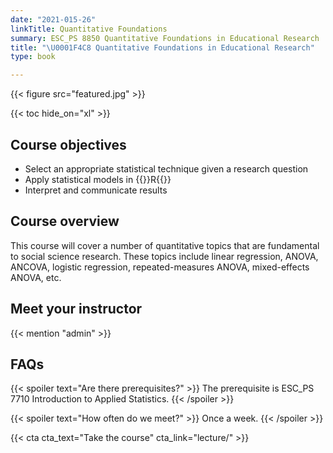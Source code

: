 ```yaml
---
date: "2021-015-26"
linkTitle: Quantitative Foundations
summary: ESC_PS 8850 Quantitative Foundations in Educational Research
title: "\U0001F4C8 Quantitative Foundations in Educational Research"
type: book

---
```


{{< figure src="featured.jpg" >}}

{{< toc hide_on="xl" >}}

## Course objectives

- Select an appropriate statistical technique given a research question
- Apply statistical models in {{<hl>}}R{{</hl>}}
- Interpret and communicate results


## Course overview

This course will cover a number of quantitative topics that are fundamental to social science research. These topics include linear regression, ANOVA, ANCOVA, logistic regression, repeated-measures ANOVA, mixed-effects ANOVA, etc.


## Meet your instructor

{{< mention "admin" >}}

## FAQs

{{< spoiler text="Are there prerequisites?" >}}
The prerequisite is ESC_PS 7710 Introduction to Applied Statistics.
{{< /spoiler >}}

{{< spoiler text="How often do we meet?" >}}
Once a week.
{{< /spoiler >}}

{{< cta cta_text="Take the course" cta_link="lecture/" >}}

